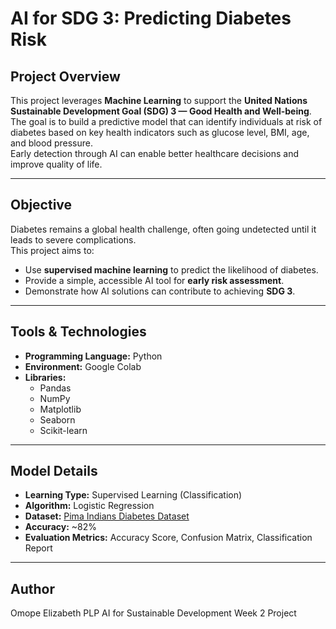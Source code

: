 # AI for SDG 3: Predicting Diabetes Risk

## Project Overview
This project leverages **Machine Learning** to support the **United Nations Sustainable Development Goal (SDG) 3 — Good Health and Well-being**.  
The goal is to build a predictive model that can identify individuals at risk of diabetes based on key health indicators such as glucose level, BMI, age, and blood pressure.  
Early detection through AI can enable better healthcare decisions and improve quality of life.

---

## Objective
Diabetes remains a global health challenge, often going undetected until it leads to severe complications.  
This project aims to:
- Use **supervised machine learning** to predict the likelihood of diabetes.  
- Provide a simple, accessible AI tool for **early risk assessment**.  
- Demonstrate how AI solutions can contribute to achieving **SDG 3**.

---

## Tools & Technologies
- **Programming Language:** Python  
- **Environment:** Google Colab  
- **Libraries:**  
  - Pandas  
  - NumPy  
  - Matplotlib  
  - Seaborn  
  - Scikit-learn  

---

## Model Details
- **Learning Type:** Supervised Learning (Classification)  
- **Algorithm:** Logistic Regression  
- **Dataset:** [Pima Indians Diabetes Dataset](https://www.kaggle.com/datasets/uciml/pima-indians-diabetes-database)  
- **Accuracy:** ~82%  
- **Evaluation Metrics:** Accuracy Score, Confusion Matrix, Classification Report

---

## Author
Omope Elizabeth
PLP AI for Sustainable Development Week 2 Project
